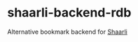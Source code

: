 # shaarli-backend-rdb
Alternative bookmark backend for [Shaarli](https://github.com/shaarli/Shaarli)
